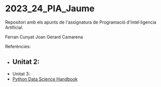 # 2023_24_PIA_Jaume

Repositori amb els apunts de l'assignatura de Programació d'Intel·ligencia Artificial.

Ferran Cunyat
Joan Gerard Camarena

Referències:

- Unitat 2:
  - 
- Unitat 3:
- [Python Data Science Handbook](https://jakevdp.github.io/PythonDataScienceHandbook/)
